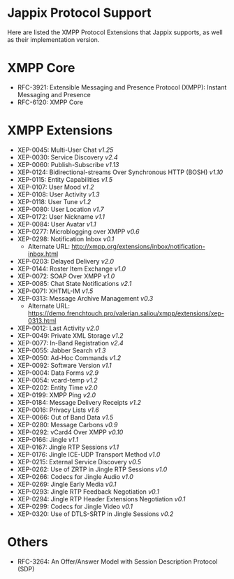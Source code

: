 Jappix Protocol Support
=======================

Here are listed the XMPP Protocol Extensions that Jappix supports, as well as their implementation version.


# XMPP Core

 * RFC-3921: Extensible Messaging and Presence Protocol (XMPP): Instant Messaging and Presence
 * RFC-6120: XMPP Core


# XMPP Extensions

 * XEP-0045: Multi-User Chat *v1.25*
 * XEP-0030: Service Discovery *v2.4*
 * XEP-0060: Publish-Subscribe *v1.13*
 * XEP-0124: Bidirectional-streams Over Synchronous HTTP (BOSH) *v1.10*
 * XEP-0115: Entity Capabilities *v1.5*
 * XEP-0107: User Mood *v1.2*
 * XEP-0108: User Activity *v1.3*
 * XEP-0118: User Tune *v1.2*
 * XEP-0080: User Location *v1.7*
 * XEP-0172: User Nickname *v1.1*
 * XEP-0084: User Avatar *v1.1*
 * XEP-0277: Microblogging over XMPP *v0.6*
 * XEP-0298: Notification Inbox *v0.1*
   * Alternate URL: http://xmpp.org/extensions/inbox/notification-inbox.html
 * XEP-0203: Delayed Delivery *v2.0*
 * XEP-0144: Roster Item Exchange *v1.0*
 * XEP-0072: SOAP Over XMPP *v1.0*
 * XEP-0085: Chat State Notifications *v2.1*
 * XEP-0071: XHTML-IM *v1.5*
 * XEP-0313: Message Archive Management *v0.3*
   * Alternate URL: https://demo.frenchtouch.pro/valerian.saliou/xmpp/extensions/xep-0313.html
 * XEP-0012: Last Activity *v2.0*
 * XEP-0049: Private XML Storage *v1.2*
 * XEP-0077: In-Band Registration *v2.4*
 * XEP-0055: Jabber Search *v1.3*
 * XEP-0050: Ad-Hoc Commands *v1.2*
 * XEP-0092: Software Version *v1.1*
 * XEP-0004: Data Forms *v2.9*
 * XEP-0054: vcard-temp *v1.2*
 * XEP-0202: Entity Time *v2.0*
 * XEP-0199: XMPP Ping *v2.0*
 * XEP-0184: Message Delivery Receipts *v1.2*
 * XEP-0016: Privacy Lists *v1.6*
 * XEP-0066: Out of Band Data *v1.5*
 * XEP-0280: Message Carbons *v0.9*
 * XEP-0292: vCard4 Over XMPP *v0.10*
 * XEP-0166: Jingle *v1.1*
 * XEP-0167: Jingle RTP Sessions *v1.1*
 * XEP-0176: Jingle ICE-UDP Transport Method *v1.0*
 * XEP-0215: External Service Discovery *v0.5*
 * XEP-0262: Use of ZRTP in Jingle RTP Sessions *v1.0*
 * XEP-0266: Codecs for Jingle Audio *v1.0*
 * XEP-0269: Jingle Early Media *v0.1*
 * XEP-0293: Jingle RTP Feedback Negotiation *v0.1*
 * XEP-0294: Jingle RTP Header Extensions Negotiation *v0.1*
 * XEP-0299: Codecs for Jingle Video *v0.1*
 * XEP-0320: Use of DTLS-SRTP in Jingle Sessions *v0.2*


# Others

 * RFC-3264: An Offer/Answer Model with Session Description Protocol (SDP)